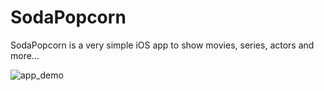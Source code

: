 # SodaPopcorn

SodaPopcorn is a very simple iOS app to show movies, series, actors and more...

![app_demo](https://github.com/pako-cr/SodaPopcorn/blob/main/Resources/app_demo.gif)
